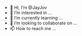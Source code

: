 - 👋 Hi, I’m @JayJov
- 👀 I’m interested in ...
- 🌱 I’m currently learning ...
- 💞️ I’m looking to collaborate on ...
- 📫 How to reach me ...

<!---
JayJov/JayJov is a ✨ special ✨ repository because its `README.md` (this file) appears on your GitHub profile.
You can click the Preview link to take a look at your changes.
--->
